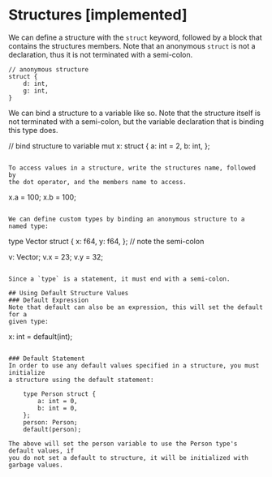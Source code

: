 # Structures [implemented]

We can define a structure with the `struct` keyword, followed by a block that
contains the structures members. Note that an anonymous `struct` is not a 
declaration, thus it is not terminated with a semi-colon.

```
// anonymous structure
struct {
    d: int,
    g: int,
}
```

We can bind a structure to a variable like so. Note that the structure itself
is not terminated with a semi-colon, but the variable declaration that is binding
this type does.

// bind structure to variable
mut x: struct {
    a: int = 2,
    b: int,
};
```

To access values in a structure, write the structures name, followed by
the dot operator, and the members name to access.

```
x.a = 100;
x.b = 100;
```

We can define custom types by binding an anonymous structure to a named type:

```
type Vector struct {
    x: f64,
    y: f64,
}; // note the semi-colon

v: Vector;
v.x = 23;
v.y = 32;
```

Since a `type` is a statement, it must end with a semi-colon.

## Using Default Structure Values
### Default Expression
Note that default can also be an expression, this will set the default for a
given type:

```
x: int = default(int);
```

### Default Statement
In order to use any default values specified in a structure, you must initialize
a structure using the default statement:

    type Person struct {
        a: int = 0,
        b: int = 0,
    };
    person: Person;
    default(person);
    
The above will set the person variable to use the Person type's default values, if
you do not set a default to structure, it will be initialized with garbage values.
